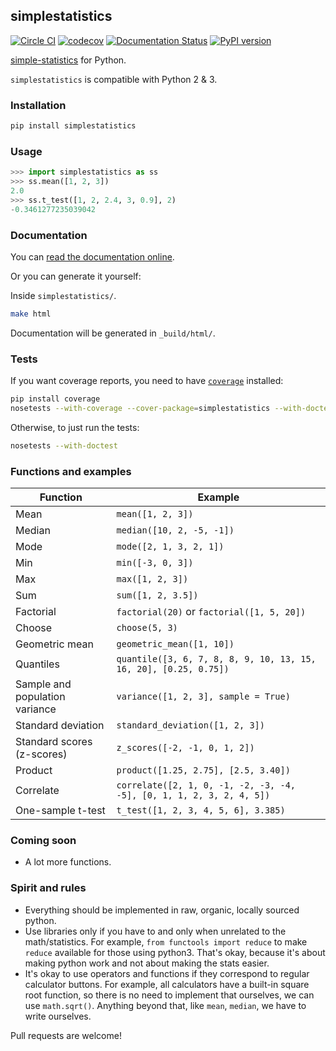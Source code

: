 ## simplestatistics

[![Circle CI](https://circleci.com/gh/sheriferson/simplestatistics.svg?style=svg)](https://circleci.com/gh/sheriferson/simplestatistics)
[![codecov](https://codecov.io/gh/sheriferson/simplestatistics/branch/master/graph/badge.svg)](https://codecov.io/gh/sheriferson/simplestatistics)
[![Documentation Status](https://readthedocs.org/projects/simplestatistics/badge/?version=latest)](http://simplestatistics.readthedocs.io/en/latest/?badge=latest)
[![PyPI version](https://badge.fury.io/py/simplestatistics.svg)](https://badge.fury.io/py/simplestatistics)

[simple-statistics](https://github.com/tmcw/simple-statistics)
for Python.

`simplestatistics` is compatible with Python 2 & 3.
### Installation

```bash
pip install simplestatistics
```

### Usage

```python
>>> import simplestatistics as ss
>>> ss.mean([1, 2, 3])
2.0
>>> ss.t_test([1, 2, 2.4, 3, 0.9], 2)
-0.3461277235039042
```

### Documentation

You can [read the documentation online](http://simplestatistics.readthedocs.io/en/latest/).

Or you can generate it yourself:

Inside `simplestatistics/`.

```bash
make html
```

Documentation will be generated in `_build/html/`.

### Tests

If you want coverage reports, you need to have [`coverage`](https://pypi.python.org/pypi/coverage) installed:

```bash
pip install coverage
nosetests --with-coverage --cover-package=simplestatistics --with-doctest
```

Otherwise, to just run the tests:

```bash
nosetests --with-doctest
```

### Functions and examples

| Function                       | Example                                                              |
|--------------------------------|----------------------------------------------------------------------|
| Mean                           | `mean([1, 2, 3])`                                                    |
| Median                         | `median([10, 2, -5, -1])`                                            |
| Mode                           | `mode([2, 1, 3, 2, 1])`                                              |
| Min                            | `min([-3, 0, 3])`                                                    |
| Max                            | `max([1, 2, 3])`                                                     |
| Sum                            | `sum([1, 2, 3.5])`                                                   |
| Factorial                      | `factorial(20)` or `factorial([1, 5, 20])`                           |
| Choose                         | `choose(5, 3)`                                                       |
| Geometric mean                 | `geometric_mean([1, 10])`                                            |
| Quantiles                      | `quantile([3, 6, 7, 8, 8, 9, 10, 13, 15, 16, 20], [0.25, 0.75])`     |
| Sample and population variance | `variance([1, 2, 3], sample = True)`                                 |
| Standard deviation             | `standard_deviation([1, 2, 3])`                                      |
| Standard scores (z-scores)     | `z_scores([-2, -1, 0, 1, 2])`                                        |
| Product                        | `product([1.25, 2.75], [2.5, 3.40])`                                 |
| Correlate                      | `correlate([2, 1, 0, -1, -2, -3, -4, -5], [0, 1, 1, 2, 3, 2, 4, 5])` |
| One-sample t-test              | `t_test([1, 2, 3, 4, 5, 6], 3.385)`                                  |

### Coming soon

- A lot more functions.

### Spirit and rules

- Everything should be implemented in raw, organic, locally sourced python.
- Use libraries only if you have to and only when unrelated to the math/statistics. For example, `from functools import reduce` to make `reduce` available for those using python3. That's okay, because it's about making python work and not about making the stats easier.
- It's okay to use operators and functions if they correspond to regular calculator buttons. For example, all calculators have a built-in square root function, so there is no need to implement that ourselves, we can use `math.sqrt()`.
Anything beyond that, like `mean`, `median`, we have to write ourselves.

Pull requests are welcome!
